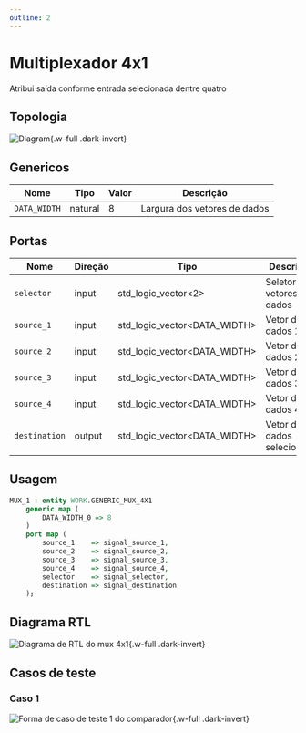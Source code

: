 ```yaml
---
outline: 2
---
```


# Multiplexador 4x1 <Badge type="info" text="WORK.GENERIC_MUX_4X1" />

[<Badge type="tip" text="Arquivo: GENERIC_MUX_4X1.vhd &boxbox;" />](https://github.com/insper-riscv/core/blob/main/src/GENERIC_MUX_4X1.vhd)

Atribui saída conforme entrada selecionada dentre quatro

## Topologia

<pan-container>

![Diagram](/images/reference/entities/GENERIC_MUX_4X1.svg){.w-full .dark-invert}

</pan-container>

## Genericos

| Nome         | Tipo    | Valor | Descrição                    |
| ------------ | ------- | ----- | ---------------------------- |
| `DATA_WIDTH` | natural | 8     | Largura dos vetores de dados |

## Portas

| Nome          | Direção | Tipo                         | Descrição                    |
| ------------- | ------- | ---------------------------- | ---------------------------- |
| `selector`    | input   | std_logic_vector<2> | Seletor dos vetores de dados |
| `source_1`    | input   | std_logic_vector<DATA_WIDTH> | Vetor de dados 1             |
| `source_2`    | input   | std_logic_vector<DATA_WIDTH> | Vetor de dados 2             |
| `source_3`    | input   | std_logic_vector<DATA_WIDTH> | Vetor de dados 3             |
| `source_4`    | input   | std_logic_vector<DATA_WIDTH> | Vetor de dados 4             |
| `destination` | output  | std_logic_vector<DATA_WIDTH> | Vetor de dados selecionado   |

## Usagem

```vhdl
MUX_1 : entity WORK.GENERIC_MUX_4X1
    generic map (
        DATA_WIDTH_0 => 8
    )
    port map (
        source_1    => signal_source_1,
        source_2    => signal_source_2,
        source_3    => signal_source_3,
        source_4    => signal_source_4,
        selector    => signal_selector,
        destination => signal_destination
    );
```

## Diagrama RTL

<pan-container>

![Diagrama de RTL do mux 4x1](/images/reference/entities/generic_mux_4x1_netlist.svg){.w-full .dark-invert}

</pan-container>

## Casos de teste

<a href="https://github.com/insper-riscv/core/blob/main/test/test_GENERIC_MUX_4X1.py" target="blank"><Badge type="tip" text="test_GENERIC_MUX_4X1.py &boxbox;" /></a>

### Caso 1 <Badge type="info" text="tb_GENERIC_MUX_4X1_case_1" />

<pan-container>

![Forma de caso de teste 1 do comparador](/images/reference/entities/tb_generic_mux_4x1_case_1.svg){.w-full .dark-invert}

</pan-container>
